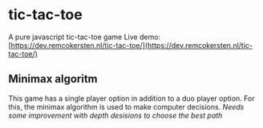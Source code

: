 # tic-tac-toe
 A pure javascript tic-tac-toe game
 Live demo: [https://dev.remcokersten.nl/tic-tac-toe/](https://dev.remcokersten.nl/tic-tac-toe/)
 
 ## Minimax algoritm
 This game has a single player option in addition to a duo player option. For this, the minimax algorithm is used to make computer decisions.
 *Needs some improvement with depth desisions to choose the best path*
 
